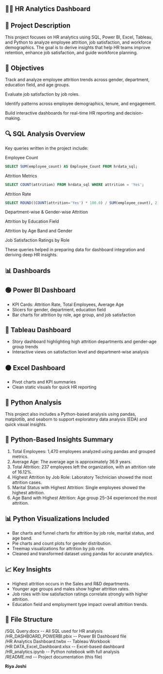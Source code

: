 ## 👩‍💼 HR Analytics Dashboard

## 📌 Project Description

This project focuses on HR analytics using SQL, Power BI, Excel, Tableau, and Python to analyze employee attrition, job satisfaction, and workforce demographics. The goal is to derive insights that help HR teams improve retention, enhance job satisfaction, and guide workforce planning.

## 🎯 Objectives

Track and analyze employee attrition trends across gender, department, education field, and age groups.

Evaluate job satisfaction by job roles.

Identify patterns across employee demographics, tenure, and engagement.

Build interactive dashboards for real-time HR reporting and decision-making.


## 🔍 SQL Analysis Overview

Key queries written in the project include:

Employee Count

```sql
SELECT SUM(employee_count) AS Employee_Count FROM hrdata_sql;
```

Attrition Metrics

```sql
SELECT COUNT(attrition) FROM hrdata_sql WHERE attrition = 'Yes';
```

Attrition Rate

```sql
SELECT ROUND((COUNT(attrition='Yes') * 100.0) / SUM(employee_count), 2) AS Attrition_Rate FROM hrdata_sql;
```

Department-wise & Gender-wise Attrition

Attrition by Education Field

Attrition by Age Band and Gender

Job Satisfaction Ratings by Role

These queries helped in preparing data for dashboard integration and deriving deep HR insights.

## 📊 Dashboards

## 🟢 Power BI Dashboard

- KPI Cards: Attrition Rate, Total Employees, Average Age
- Slicers for gender, department, education field
- Bar charts for attrition by role, age group, and job satisfaction

## 🔵 Tableau Dashboard

- Story dashboard highlighting high attrition departments and gender-age group trends
- Interactive views on satisfaction level and department-wise analysis

## 🟠 Excel Dashboard

- Pivot charts and KPI summaries
- Clean static visuals for quick HR reporting

## 🧮 Python Analysis

This project also includes a Python-based analysis using pandas, matplotlib, and seaborn to support exploratory data analysis (EDA) and quick visual insights.

## 📌 Python-Based Insights Summary

1. Total Employees: 1,470 employees analyzed using pandas and grouped metrics.
2. Average Age: The average age is approximately 36.9 years.
3. Total Attrition: 237 employees left the organization, with an attrition rate of 16.12%.
4. Highest Attrition by Job Role: Laboratory Technician showed the most attrition cases.
5. Marital Status with Highest Attrition: Single employees showed the highest attrition.
6. Age Band with Highest Attrition: Age group 25–34 experienced the most attrition.

## 📊 Python Visualizations Included

- Bar charts and funnel charts for attrition by job role, marital status, and age band.
- Pie charts and count plots for gender distribution.
- Treemap visualizations for attrition by job role.
- Cleaned and transformed dataset using pandas for accurate analytics.


## 📈 Key Insights

- Highest attrition occurs in the Sales and R&D departments.
- Younger age groups and males show higher attrition rates.
- Job roles with low satisfaction ratings correlate strongly with higher attrition.
- Education field and employment type impact overall attrition trends.

## 📁 File Structure

/SQL Query.docx                -- All SQL used for HR analysis  
/HR_DASHBOARD_POWERBI.pbix     -- Power BI Dashboard file  
/HR Analytics Dashboard.twbx   -- Tableau Workbook  
/HR DATA_Excel_Dashboard.xlsx  -- Excel-based dashboard  
/HR_analytics.ipynb            -- Python notebook with full analysis  
/README.md                     -- Project documentation (this file)


**Riya Joshi**
